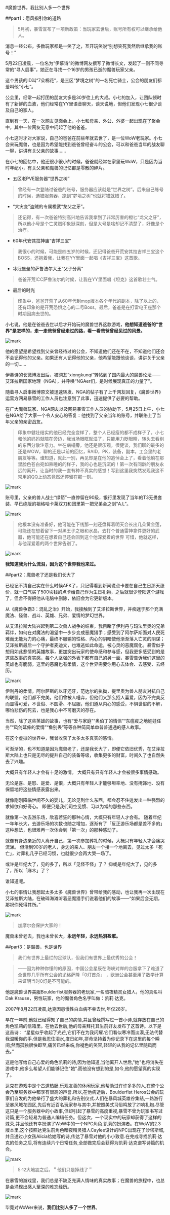 #魔兽世界，我比别人多一个世界

##part1：愿风指引你的道路

>5月初，暴雪宣布了一项新政策：当玩家去世后，账号所有权可以继承给他人。
>
消息一经公布，多数玩家都是一笑了之，互开玩笑说“别想笑死我然后继承我的账号！”


5月22日凌晨，一位名为“伊慕诗”的微博网友撰写了微博长文，发起了一则不同寻常的“寻人启事”，她正在寻找一个16岁的男孩已逝的魔兽玩家父亲。

这个男孩的ID叫“7朵棉花”，是三区“梦境之树”的一名死亡骑士，公会的朋友们都爱叫他“小七”。 

公会里，经常一起打团的朋友大多是30岁往上的大叔。小七的加入，让团队顿时有了新鲜的血液，他们经常在YY里语音聊天，谈天说地，但他们发现小七很少谈及自己的家人。

直到有一天，在一次网友见面会上，小七和母亲、外公、外婆一起出现在了聚会中，其中一位网友无意中问起了他的爸爸。

小七这时才对大家说，自己的爸爸在前些年就去世了，是一位WoW老玩家。小七会来玩魔兽，也是因为希望能找到爸爸曾经奋斗的公会，可以和爸爸当年的战友聊一聊，讲讲有关父亲的故事……

在小七的回忆中，他还很小很小的时候，爸爸就经常在家里玩WoW，只是因为当时年纪小，有关父亲和魔兽的记忆都是零散的碎片。

* 五区老PVE服务器“世界之树”
>曾经有一次登陆过爸爸的账号，服务器应该就是“世界之树”。后来自己练号的时候，选错服务器，跑到“梦境之树”也就将错就错了。

* “大灾变”盗贼的专属橙武“龙父之牙”。
>还记得，有一次爸爸特别高兴地告诉我拿到了非常厉害的橙匕“龙父之牙”，所以他小号是个亡灵贼印象挺深刻，但是大号是啥却记不清楚了，好像是个治疗。

*  60年代安其拉神庙“吉祥三宝”
>我很小的时候，可能是四五岁的时候，还记得爸爸开荒安其拉吉祥三宝这个BOSS，还抱着我，让我在YY里面一起唱《吉祥三宝》这首歌。

* 冰冠堡垒的萨鲁法尔大王“父子分离”
>爸爸开荒ICC萨鲁法尔的时候，让我在YY里面唱《坦克》这首歌壮士气。

* 最后的时光
>印象中，爸爸开荒了从60年代到mop版本各个年代的副本，除了以上的，还有印象的是开荒恐惧之心的二号Boss。最后，爸爸是在打雷电王座那个时期因病去世的。

小七说，他是在爸爸去世以后才开始玩的魔兽世界这款游戏，**他想知道爸爸的“世界”是怎样的，走一走爸爸曾经走过的路，看一看爸爸曾经见过的风景。**

![mark](http://ovx3ot9ps.bkt.clouddn.com/blog/180408/defkE6Gm5J.jpg?imageslim)

他的愿望是希望找到父亲曾经待过的公会，不知道他们还在不在，不知道他们还会不会记得他的父亲。如果还有人记得他的父亲，他希望能跟他谈谈，讲讲关于父亲的一切……


伊慕诗的长微博发出后，被网友“xiongkunqi”转帖到了国内最大的魔兽论坛——艾泽拉斯国家地理（NGA），并呼唤“NGAer们，是时候展现真正的力量了”。

随着寻人启事微博原文被迅速转发、NGA的帖子有了上千网友回复，《魔兽世界》运营方网易暴雪的工作人员也注意到了此事，迅速提供了必要的帮助。

在广大魔兽玩家、NGA网友以及网易暴雪工作人员的协助下，5月25日上午，小七在NGA给了大家一个令人安心的答复：他找到了父亲当年的账号，并联络上了当年父亲的亲密战友。

>印象中健壮结实的他已经完全变样了，整个人已经瘦的都不成样子了，小七和他的妈妈就陪在旁边，我当场眼眶就湿了，只能用力眨眼睛，转头去看别的东西分散注意力。坐在病榻旁，他还是很乐观，很健谈，我们聊的最多的还是WOW，聊的还是以前的回忆，RAID，PK，装备，副本，工会里的老朋友等等。谁知道，就此一别，再见却是在他的追悼会上了，看着他躺在那里脸色苍白宛如熟睡的的样子，我的心也是沉沉的！第一次有同龄的朋友永远的离开，让当时的我一直有种不真实的感觉！写到这里我突然发现我这不常用的QQ上动态竟然还停留在那一刻。

![mark](http://ovx3ot9ps.bkt.clouddn.com/blog/180408/KlG7dlc7a3.png?imageslim)

账号里，父亲的兽人战士“绿箭”一直停留在90级，银行里发现了当年的T3无畏套装、早已绝版的祖格哈卡莱双刀和团里第一把兄弟会之剑“A.L”。

![mark](http://ovx3ot9ps.bkt.clouddn.com/blog/180408/CeL791A0hf.jpg?imageslim)


>他根本没有准备好，他可能在下线那一刻还盘算着明天会长出几朵黄金莲，可能还在想着留下一对黑王子之眼和水晶，去打个普通雷神拿件更好的武器，他可能还在想着自己还会回到这个他深爱着的世界
可惜，他就这样，与他深爱着的两个世界告别了。


![mark](http://ovx3ot9ps.bkt.clouddn.com/blog/180408/g017BgCBhF.png?imageslim)


**我知道我为什么流泪，因为这个世界我也来过。**




##part2：魔兽老了还是我们长大了

已经记不清自己实在什么时候AFK了，只记得看到新闻说点卡要在自己生日那天涨价，就一口气买了500块钱的点卡给自己作为生日礼物，之后就很少登陆这个游戏了，但舍不得把他从电脑中删除，依旧会为它更新版本。

从《魔兽争霸3：混乱之治》开始，我接触到了艾泽拉斯世界，并痴迷于那个充满魔法、怪兽、战斗、英雄、兄弟、爱情的梦幻世界。

从艾泽拉斯大陆兴起到第二次兽人战争的结束，我目睹了伊利丹与玛法里奥的兄弟羁绊，如何在对魔法的渴望中一步步变成恶魔猎手；感受到了阿尔萨斯面对人民死难而无能为力的心痛，最终不服输的性格、内心的阴暗使他渐渐落入亡灵的阴谋；艾泽拉斯最后一个守护者麦迪文，也难逃如此命运，被心灵的恶魔腐化。暴雪似乎想用如此悲情的英雄故事，更加突出玩家的使命感和参与感，但我更多感受到的是这些故事的真实感，每个人坚强的外表下都有自己的另一面，暴雪告诉我们这里的英雄也有脆弱，这里的恶魔也有柔情，这个世界需要你用心去体会、去感受、去经历。

![mark](http://ovx3ot9ps.bkt.clouddn.com/blog/180408/FLljk0j8LL.jpg?imageslim)

伊利丹的柔情，阿尔萨斯的以牙还牙，范达尔的执拗，提里奥为兽人朋友对抗自己的联盟，他们都不完美，他们曾被人唾弃，但他们又那么招人喜爱，因为不完美反而显得可爱，不世俗、不圆滑、不屈服，他们遵从内心的感受，不惧世俗的不解，哪怕悲伤的死去，也是我心中不可磨灭的存在。

当然，除了这些英雄的故事，也有“爱与家庭”“奥伯丁的情侣”“东瘟疫之地娃娃任务”“风剑延伸的爱情”“鱼别丢”等等各种简简单单普普通通的感人故事。

在这个虚拟的世界中，我曾收获了太多太多真实的感情。


可渐渐的，也不知道是因为魔兽老了，还是我长大了，即便它依旧优秀，在艾泽拉斯大陆上也只是无尽的提升自己的装备等级，收集更多的财富，时间久了也自然失去了兴趣。

大概只有年轻人才会有十足的激情。
大概只有只有年轻人才会被很多事情感动。

无论是喜、是怒、是爱、是恨，大概只有年轻人才能够坦率地、没有掩饰地、没有保留地将这些情感表露出来。

就像刚刚降临世间不久的婴儿，无论见到什么东西，都会忍不住迸发出一种强烈的求知欲和好奇心。
即便只是我们司空见惯、习以为常的那些东西。

就像第一次去游乐场，欣喜若狂的那种心情，大概只有年轻人才会有。
随着年纪一年年长大，去游乐场的次数也随之增加，逐渐有了「反正游乐场都是差不多的」这种想法，也很难再一次体会到「第一次」的那种感动了。

就像有身边亲近的人离开自己，第一次参加葬礼的时候，大概只有年轻人才会痛哭流涕。
但活到90岁的老人，身边的亲人、朋友一个接一个地离去，见过太多「死亡」，对葬礼几乎已经习惯，也就很少会再大哭一场了。


或许是年纪大了，见的多了，所以「见怪不怪」了？
抑或是年纪大了，见的多了，所以「麻木」了？

谁知道呢。

小七的事情让我想起太多太多《魔兽世界》曾带给我的感动，也让我再一次出现在艾泽拉斯大陆，在破碎海滩听着恶魔猎手们说着他们的故事——“如果后会无期，那祝你死得其所。”

![mark](http://ovx3ot9ps.bkt.clouddn.com/blog/180408/0gJ563BLKk.jpg?imageslim)

>加摩尔会保护大家的！


魔兽未曾老去，我也未曾长大，**永远年轻，永远热泪盈眶。**




##part3：是魔兽，也是世界

>我们有世界上最烂的足球队，但我们有世界上最优秀的公会！

>——因为种种你懂的的原因，中国公会星辰在海峡对岸的台服拿下了难道了全世界几乎所有公会的尤格萨隆「0灯首杀」
>，欧洲公会甚至用了数学计算来证明当时0灯是不可能的。

他是魔兽世界美服Boulderfist服务器的老玩家,一名暗夜精灵女猎人，他的真名叫Dak Krause，男性玩家，他的魔兽角色名字叫做：凯莉·达克。

2007年8月22日凌晨,达克因患慢性白血病不幸去世,年仅28岁。

早在一年前,他就已经得知了自己的病情,并且曾经撰写过一首小诗,就存放在自己的角色凯莉的信箱里。在他去世后,他的母亲拜托其生前好友发布了这首诗。以下是这首诗：
“星星似乎收起了光芒,它们不在为我闪耀.它们看似寒冷而淡漠,无法代替我温暖你的手.但是我忍住泪水,度日如年,拼命坚持着为你记录下在这里的每个瞬间;然而孤独很快即至,痛苦已经来临,你褪色的笑容,轻轻的从我的记忆里随风而去。”

这是他写给自己心爱的角色凯莉的诗,因为他知道,当他离开人世后,"她"也将消失在游戏中,他多么希望人们能够记住"她".而他没有想到的是,如今,他的愿望真的实现了。

达克在游戏中是个古道热肠,乐观友善的休闲玩家,他帮助过许许多多的人,在整个公会乃至服务器中都享有很高的声誉.所以,在他病逝后，Boulderfist Heros公会的玩家们自发的为他举行了盛大的葬礼和告别仪式.人们在暴风城英雄谷集结,一路游行至暴风城花园区,先后有近百名玩家参与其中,并按照美式习俗鸣放了21响礼炮.尽管这只是一个服务器中的小故事,但却引起了暴雪的高度重视,暴雪不曾为玩家书写过诗篇,更不会轻易为普通人编辑任务。但这次，一个现实中的玩家却获得了这样的殊荣,并且他还有幸扮演了WoW中的一个NPC角色.凯莉的扮演者。在WoW的2.3版本里,这个按照达克生前角色暗夜精灵猎人Caylee设计的NPC出现在了沙塔斯城,并且透过小女孩Alicia给她写的诗,传达了暴雪对他的小小致意.在完成寻找凯莉·达克的任务之后,将有连续六个日常任务,全部做完后会获得为凯莉·达克谱写诗篇的机会。

![mark](http://ovx3ot9ps.bkt.clouddn.com/blog/180408/mmEg9HhdFd.jpg?imageslim)

>5·12大地震之后。＂他们只是掉线了＂





在暴雪的游戏里，我们总是不缺乏充满人情味的真实故事；在魔兽的旅程中，也总是会涌现出感人至深的难忘经历。

![mark](http://ovx3ot9ps.bkt.clouddn.com/blog/180408/DdlgH817KL.jpg?imageslim)


毕竟对WoWer来说，**我们比别人多了一个世界**。